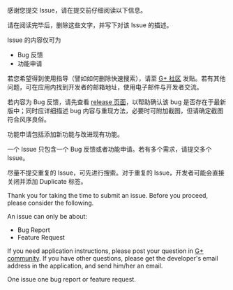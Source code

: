 感谢您提交 Issue，请在提交前仔细阅读以下信息。

请在阅读完毕后，删除这些文字，并写下对该 Issue 的描述。

Issue 的内容仅可为
* Bug 反馈
* 功能申请

若您希望得到使用指导（譬如如何删除快速搜索），请至 [G+ 社区](https://plus.google.com/u/1/communities/103823982034655188459) 发贴。若有其他问题，可在应用内找到开发者的邮箱地址，使用电子邮件与开发者交流。

若内容为 Bug 反馈，请先查看 [release 页面](https://github.com/seven332/EhViewer/releases)，以帮助确认该 bug 是否存在于最新版中；同时应详细描述 bug 内容与重现方法，必要时可附加截图，但请确定截图符合风序良俗。

功能申请包括添加新功能与改进现有功能。

一个 Issue 只包含一个 Bug 反馈或者功能申请。若有多个需求，请提交多个 Issue。

尽量不提交重复的 Issue，可先进行搜索。对于重复的 Issue，开发者可能会直接关闭并添加 Duplicate 标签。


Thank you for taking the time to submit an issue. Before you proceed, please consider the following.

An issue can only be about:
* Bug Report
* Feature Request

If you need application instructions, please post your question in [G+ community](https://plus.google.com/u/1/communities/103823982034655188459). If you have other questions, please get the developer's email address in the application, and send him/her an email.

One issue one bug report or feature request.
